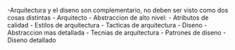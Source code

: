 -Arquitectura y el diseno son complementario, no deben ser visto como dos cosas distintas
	- Arquitecto - Abstraccion de alto nivel:
		- Atributos de calidad
		- Estilos de arquitectura
		- Tacticas de arquitectura
	- Diseno - Abstraccion mas detallada
		- Tecnias de arquitectura
		- Patrones de diseno
		- Diseno detallado